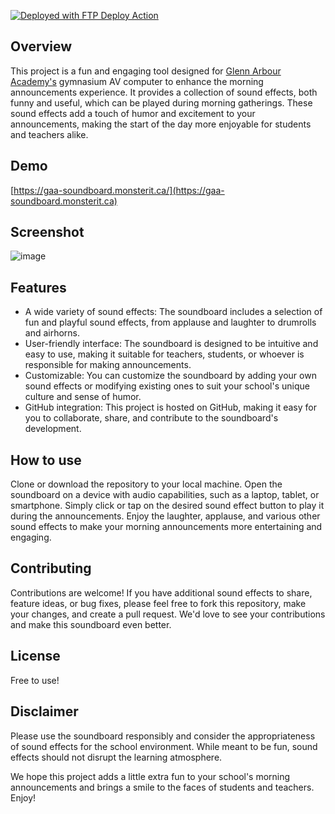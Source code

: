 [<img alt="Deployed with FTP Deploy Action" src="https://img.shields.io/badge/Deployed With-FTP DEPLOY ACTION-%3CCOLOR%3E?style=for-the-badge&color=0077b6">](https://github.com/SamKirkland/FTP-Deploy-Action)

## Overview

This project is a fun and engaging tool designed for [Glenn Arbour Academy's](https://glennarbouracademy.com) gymnasium AV computer to enhance the morning announcements experience. It provides a collection of sound effects, both funny and useful, which can be played during morning gatherings. These sound effects add a touch of humor and excitement to your announcements, making the start of the day more enjoyable for students and teachers alike.

## Demo

[https://gaa-soundboard.monsterit.ca/](https://gaa-soundboard.monsterit.ca)

## Screenshot

![image](https://github.com/adamstirtan/gaa-gymnasium-av/assets/9989813/522d50e7-fb0d-4f4d-b985-47b2b8084986)

## Features

- A wide variety of sound effects: The soundboard includes a selection of fun and playful sound effects, from applause and laughter to drumrolls and airhorns.
- User-friendly interface: The soundboard is designed to be intuitive and easy to use, making it suitable for teachers, students, or whoever is responsible for making announcements.
- Customizable: You can customize the soundboard by adding your own sound effects or modifying existing ones to suit your school's unique culture and sense of humor.
- GitHub integration: This project is hosted on GitHub, making it easy for you to collaborate, share, and contribute to the soundboard's development.

## How to use

Clone or download the repository to your local machine.
Open the soundboard on a device with audio capabilities, such as a laptop, tablet, or smartphone.
Simply click or tap on the desired sound effect button to play it during the announcements.
Enjoy the laughter, applause, and various other sound effects to make your morning announcements more entertaining and engaging.

## Contributing

Contributions are welcome! If you have additional sound effects to share, feature ideas, or bug fixes, please feel free to fork this repository, make your changes, and create a pull request. We'd love to see your contributions and make this soundboard even better.

## License

Free to use!

## Disclaimer

Please use the soundboard responsibly and consider the appropriateness of sound effects for the school environment. While meant to be fun, sound effects should not disrupt the learning atmosphere.

We hope this project adds a little extra fun to your school's morning announcements and brings a smile to the faces of students and teachers. Enjoy!
